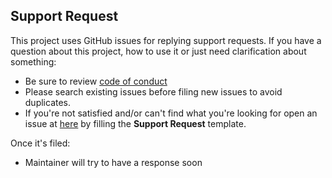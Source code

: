 ## Support Request

This project uses GitHub issues for replying support requests.  If you have a
question about this project, how to use it or just need clarification about
something:

* Be sure to review [code of conduct](./CODE_OF_CONDUCT.md)
* Please search existing issues before filing new issues to avoid duplicates.
* If you're not satisfied and/or can't find what you're looking for
  open an issue at [here](https://github.com/N-Tek/dddToStrikeDip/issues)
  by filling the **Support Request** template.

Once it's filed:

* Maintainer will try to have a response soon
